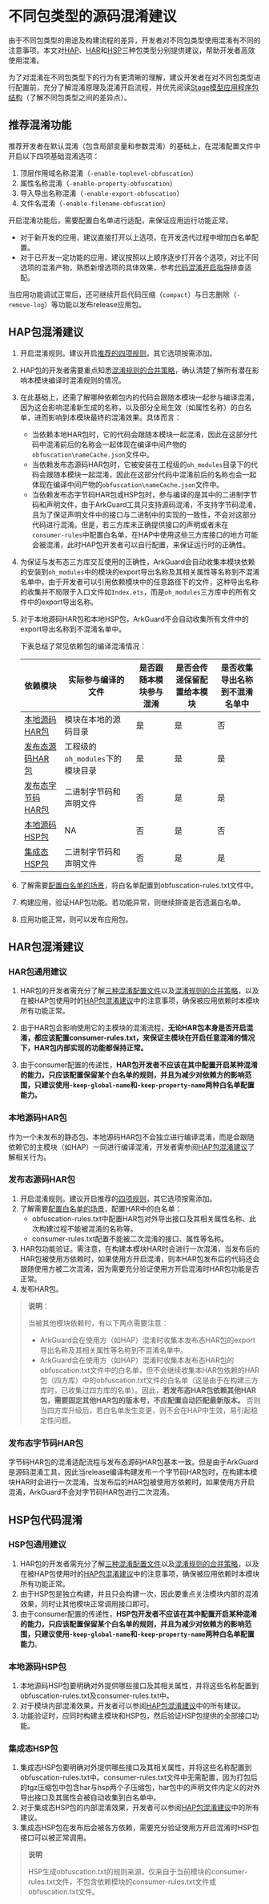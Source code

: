 # 不同包类型的源码混淆建议

由于不同包类型的用途及构建流程的差异，开发者对不同包类型使用混淆有不同的注意事项。本文对[HAP](../quick-start/hap-package.md)、[HAR](../quick-start/har-package.md)和[HSP](../quick-start/in-app-hsp.md)三种包类型分别提供建议，帮助开发者高效使用混淆。

为了对混淆在不同包类型下的行为有更清晰的理解，建议开发者在对不同包类型进行配置前，充分了解混淆原理及混淆开启流程，并优先阅读[Stage模型应用程序包结构](../quick-start/application-package-structure-stage.md)（了解不同包类型之间的差异点）。

## 推荐混淆功能

推荐开发者在默认混淆（包含局部变量和参数混淆）的基础上，在混淆配置文件中开启以下四项基础混淆选项：

1. 顶层作用域名称混淆（`-enable-toplevel-obfuscation`）
2. 属性名称混淆（`-enable-property-obfuscation`）
3. 导入导出名称混淆（`-enable-export-obfuscation`）
4. 文件名混淆（`-enable-filename-obfuscation`）

开启混淆功能后，需要配置白名单进行适配，来保证应用运行功能正常。

- 对于新开发的应用，建议直接打开以上选项，在开发迭代过程中增加白名单配置。
- 对于已开发一定功能的应用，建议按照以上顺序逐步打开各个选项，对比不同选项的混淆产物，熟悉新增选项的具体效果，参考[代码混淆开启指导](source-obfuscation.md#代码混淆开启指导)排查适配。

当应用功能调试正常后，还可继续开启代码压缩（`compact`）与日志删除（`-remove-log`）等功能以发布release应用包。

## HAP包混淆建议

1. 开启混淆规则。建议开启[推荐的四项规则](#推荐混淆功能)，其它选项按需添加。
2. HAP包的开发者需要重点知悉[混淆规则的合并策略](source-obfuscation.md#混淆规则合并策略)，确认清楚了解所有潜在影响本模块编译时混淆规则的情况。

3. 在此基础上，还需了解哪种依赖包内的代码会跟随本模块一起参与编译混淆，因为这会影响混淆新生成的名称，以及部分全局生效（如属性名称）的白名单，进而影响到本模块最终的混淆效果。具体而言：
    - 当依赖本地HAR包时，它的代码会跟随本模块一起混淆，因此在这部分代码中混淆前后的名称会一起体现在编译中间产物的`obfuscation\nameCache.json`文件中。
    - 当依赖发布态源码HAR包时，它被安装在工程级的`oh_modules`目录下的代码会跟随本模块一起混淆，因此在这部分代码中混淆前后的名称也会一起体现在编译中间产物的`obfuscation\nameCache.json`文件中。
    - 当依赖发布态字节码HAR包或HSP包时，参与编译的是其中的二进制字节码和声明文件，由于ArkGuard工具只支持源码混淆，不支持字节码混淆，且为了保证声明文件中的接口与二进制中的实现的一致性，不会对这部分代码进行混淆。但是，若三方库未正确提供接口的声明或者未在`consumer-rules`中配置白名单，在HAP中使用这些三方库接口的地方可能会被混淆，此时HAP包开发者可以自行配置，来保证运行时的正确性。

4. 为保证与发布态三方库交互使用的正确性，ArkGuard会自动收集本模块依赖的安装到`oh_modules`中的模块的export导出名称及其相关属性等名称到不混淆名单中，由于开发者可以引用依赖模块中的任意路径下的文件，这种导出名称的收集并不局限于入口文件如`Index.ets`，而是`oh_modules`三方库中的所有文件中的export导出名称。

5. 对于本地源码HAR包和本地HSP包，ArkGuard不会自动收集所有文件中的export导出名称到不混淆名单中。

    下表总结了常见依赖包的编译混淆情况：

    | 依赖模块 | 实际参与编译的文件 | 是否跟随本模块参与混淆 | 是否会传递保留配置给本模块 | 是否收集导出名称到不混淆名单中 |
    | --- | --- | --- | --- | --- |
    | [本地源码HAR包](#本地源码har包) | 模块在本地的源码目录 | 是 | 是 | 否 |
    | [发布态源码HAR包](#发布态源码har包) | 工程级的`oh_modules`下的模块目录 | 是 | 是 | 是 |
    | [发布态字节码HAR包](#发布态字节码har包) | 二进制字节码和声明文件 | 否 | 是 | 是 |
    | [本地源码HSP包](#本地源码hsp包) | NA | 否 | 是 | 否 |
    | [集成态HSP包](#集成态hsp包) | 二进制字节码和声明文件 | 否 | 是 | 是 |

6. 了解需要[配置白名单的场景](source-obfuscation.md#保留选项)，将白名单配置到obfuscation-rules.txt文件中。
7. 构建应用，验证HAP包功能。若功能异常，则继续排查是否遗漏白名单。
8. 应用功能正常，则可以发布应用包。

## HAR包混淆建议

### HAR包通用建议

1. HAR包的开发者需充分了解[三种混淆配置文件](source-obfuscation.md#开启代码混淆)以及[混淆规则的合并策略](source-obfuscation.md#混淆规则合并策略)，以及在被HAP包使用时的[HAP包混淆建议](#hap包混淆建议)中的注意事项，确保被应用依赖时本模块所有功能正常。

2. 由于HAR包会影响使用它的主模块的混淆流程，**无论HAR包本身是否开启混淆，都应该配置consumer-rules.txt，来保证主模块在开启任意混淆的情况下，HAR包内部实现的功能都保持正常。**

3. 由于consumer配置的传递性，**HAR包开发者不应该在其中配置开启某种混淆的能力，只应该配置保留某个白名单的规则，并且为减少对依赖方的影响范围，只建议使用`-keep-global-name`和`-keep-property-name`两种白名单配置能力。**

### 本地源码HAR包

作为一个未发布的静态包，本地源码HAR包不会独立进行编译混淆，而是会跟随依赖它的主模块（如HAP）一同进行编译混淆，开发者需参阅[HAP包混淆建议](#hap包混淆建议)了解相关行为。

### 发布态源码HAR包

1. 开启混淆规则。建议开启推荐的[四项规则](#推荐混淆功能)，其它选项按需添加。
2. 了解需要[配置白名单的场景](source-obfuscation.md#保留选项)，配置HAR中的白名单：
    - obfuscation-rules.txt中配置HAR包对外导出接口及其相关属性名称、此次构建过程不能被混淆的名称等。
    - consumer-rules.txt配置不能被二次混淆的接口、属性等名称。
3. HAR包功能验证。需注意，在构建本模块HAR时会进行一次混淆，当发布后的HAR包被使用方依赖时，如果使用方开启混淆，则本HAR包发布后的代码还会跟随使用方被二次混淆，因为需要充分验证使用方开启混淆时HAR包功能是否正常。
4. 发布HAR包。

> **说明**：
>
> 当被其他模块依赖时，有以下两点需要注意：
>
> - ArkGuard会在使用方（如HAP）混淆时收集本发布态HAR包的export导出名称及其相关属性等名称到不混淆名单中。
> - ArkGuard会在使用方（如HAP）混淆时收集本发布态HAR包的obfuscation.txt文件中的白名单，但不会继续收集本HAR包依赖的HAR包（四方库）中的obfuscation.txt文件的白名单（这是由于在构建三方库时，已收集过四方库的名单）。因此，**若发布态HAR包依赖其他HAR包，需要固定其他HAR包的版本号，不应配置自动匹配最新版本。** 否则当四方库升级后，若白名单发生变更，则不会在HAP中生效，易引起稳定性问题。

### 发布态字节码HAR包

字节码HAR包的混淆适配流程与发布态源码HAR包基本一致。但是由于ArkGuard是源码混淆工具，因此当release编译构建发布一个字节码HAR包时，在构建本模块HAR时会进行一次混淆，当发布后的HAR包被使用方依赖时，如果使用方开启混淆，ArkGuard不会对字节码HAR包进行二次混淆。

## HSP包代码混淆

### HSP包通用建议

1. HAR包的开发者需充分了解[三种混淆配置文件](source-obfuscation.md#开启代码混淆)以及[混淆规则的合并策略](source-obfuscation.md#混淆规则合并策略)，以及在被HAP包使用时的[HAP包混淆建议](#hap包混淆建议)中的注意事项，确保被应用依赖时本模块所有功能正常。
2. 由于HSP包是独立构建，并且只会构建一次，因此要重点关注模块内部的混淆效果，同时让其他模块正常调用接口即可。
3. 由于consumer配置的传递性，**HSP包开发者不应该在其中配置开启某种混淆的能力，只应该配置保留某个白名单的规则，并且为减少对依赖方的影响范围，只建议使用`-keep-global-name`和`-keep-property-name`两种白名单配置能力**。

### 本地源码HSP包

1. 本地源码HSP包要明确对外提供哪些接口及其相关属性，并将这些名称配置到obfuscation-rules.txt及consumer-rules.txt中。
2. 对于模块内部混淆效果，开发者可以参阅[HAP包混淆建议](#hap包混淆建议)中的所有建议。
3. 功能验证时，应同时构建主模块和HSP包，然后验证HSP包提供的全部接口功能。

### 集成态HSP包

1. 集成态HSP包要明确对外提供哪些接口及其相关属性，并将这些名称配置到obfuscation-rules.txt中。consumer-rules.txt文件中无需配置，因为打包后的tgz压缩包中包含har与hsp两个子压缩包，har包中的声明文件内定义的对外导出接口及其属性会被自动收集到白名单中。
2. 对于集成态HSP包的内部混淆效果，开发者可以参阅[HAP包混淆建议](#hap包混淆建议)中的所有建议。
3. 集成态HSP包在发布后会被各方依赖，需要充分验证使用方开启混淆时HSP包接口可以被正常调用。

> **说明**
>
> HSP生成obfuscation.txt的规则来源，仅来自于当前模块的consumer-rules.txt文件，不包含依赖模块的consumer-rules.txt文件或obfuscation.txt文件。
